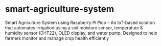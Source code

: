 # smart-agriculture-system
Smart Agriculture System using Raspberry Pi Pico – An IoT-based solution that automates irrigation using a soil moisture sensor, temperature &amp; humidity sensor (DHT22), OLED display, and water pump. Designed to help farmers monitor and manage crop health efficiently
